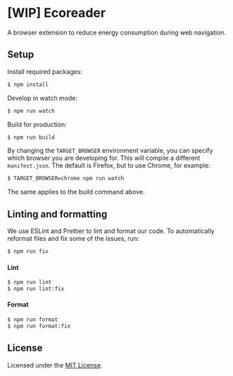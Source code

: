 # [WIP] Ecoreader
A browser extension to reduce energy consumption during web navigation.

## Setup
Install required packages:
```bash
$ npm install
```

Develop in watch mode:
```bash
$ npm run watch
```

Build for production:
```bash
$ npm run build
```

By changing the `TARGET_BROWSER` environment variable, you can specify which browser you are developing for.
This will compile a different `manifest.json`. The default is Firefox, but to use Chrome, for example:
```bash
$ TARGET_BROWSER=chrome npm run watch
```
The same applies to the build command above.

## Linting and formatting
We use ESLint and Prettier to lint and format our code.
To automatically reformat files and fix some of the issues, run:
```bash
$ npm run fix
```

#### Lint
```bash
$ npm run lint
$ npm run lint:fix
```

#### Format
```bash
$ npm run format
$ npm run format:fix
```

## License

Licensed under the [MIT License](https://opensource.org/license/MIT).
